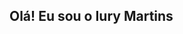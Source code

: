 ## Olá! Eu sou o Iury Martins 

<div align="center">
   <!--
  <img width="39%" src="https://github-readme-stats.vercel.app/api?username=Iurymartins46&show_icons=true&theme=dracula"/>
-->
   <!--
  <img width="60%" src="https://github-readme-stats.vercel.app/api/top-langs/?username=Iurymartins46&layout=compact&theme=dracula"/>
  -->
</div>

 <!--
<div> 

 
  ![Snake animation](https://github.com/Iurymartins46/Iurymartins46/blob/output/github-contribution-grid-snake.svg)
 
</div>
-->
